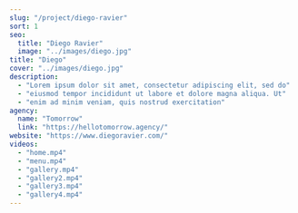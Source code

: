 ```yaml
---
slug: "/project/diego-ravier"
sort: 1
seo:
  title: "Diego Ravier"
  image: "../images/diego.jpg"
title: "Diego"
cover: "../images/diego.jpg"
description:
  - "Lorem ipsum dolor sit amet, consectetur adipiscing elit, sed do"
  - "eiusmod tempor incididunt ut labore et dolore magna aliqua. Ut"
  - "enim ad minim veniam, quis nostrud exercitation"
agency:
  name: "Tomorrow"
  link: "https://hellotomorrow.agency/"
website: "https://www.diegoravier.com/"
videos:
  - "home.mp4"
  - "menu.mp4"
  - "gallery.mp4"
  - "gallery2.mp4"
  - "gallery3.mp4"
  - "gallery4.mp4"
---
```

